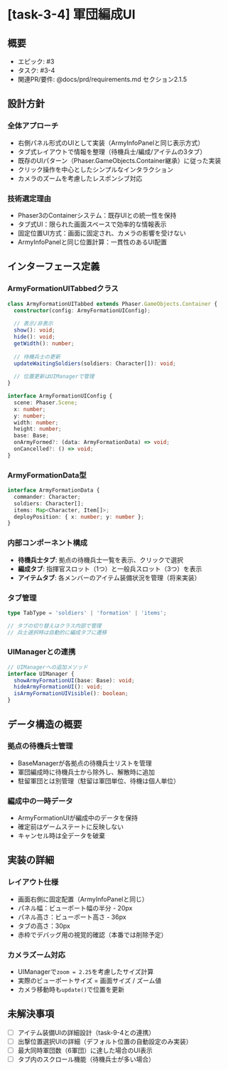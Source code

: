 # [task-3-4] 軍団編成UI

## 概要
- エピック: #3
- タスク: #3-4
- 関連PR/要件: @docs/prd/requirements.md セクション2.1.5

## 設計方針

### 全体アプローチ
- 右側パネル形式のUIとして実装（ArmyInfoPanelと同じ表示方式）
- タブ式レイアウトで情報を整理（待機兵士/編成/アイテムの3タブ）
- 既存のUIパターン（Phaser.GameObjects.Container継承）に従った実装
- クリック操作を中心としたシンプルなインタラクション
- カメラのズームを考慮したレスポンシブ対応

### 技術選定理由
- Phaser3のContainerシステム：既存UIとの統一性を保持
- タブ式UI：限られた画面スペースで効率的な情報表示
- 固定位置UI方式：画面に固定され、カメラの影響を受けない
- ArmyInfoPanelと同じ位置計算：一貫性のあるUI配置

## インターフェース定義

### ArmyFormationUITabbedクラス
```typescript
class ArmyFormationUITabbed extends Phaser.GameObjects.Container {
  constructor(config: ArmyFormationUIConfig);
  
  // 表示/非表示
  show(): void;
  hide(): void;
  getWidth(): number;
  
  // 待機兵士の更新
  updateWaitingSoldiers(soldiers: Character[]): void;
  
  // 位置更新はUIManagerで管理
}

interface ArmyFormationUIConfig {
  scene: Phaser.Scene;
  x: number;
  y: number;
  width: number;
  height: number;
  base: Base;
  onArmyFormed?: (data: ArmyFormationData) => void;
  onCancelled?: () => void;
}
```

### ArmyFormationData型
```typescript
interface ArmyFormationData {
  commander: Character;
  soldiers: Character[];
  items: Map<Character, Item[]>;
  deployPosition: { x: number; y: number };
}
```

### 内部コンポーネント構成
- **待機兵士タブ**: 拠点の待機兵士一覧を表示、クリックで選択
- **編成タブ**: 指揮官スロット（1つ）と一般兵スロット（3つ）を表示
- **アイテムタブ**: 各メンバーのアイテム装備状況を管理（将来実装）

### タブ管理
```typescript
type TabType = 'soldiers' | 'formation' | 'items';

// タブの切り替えはクラス内部で管理
// 兵士選択時は自動的に編成タブに遷移
```

### UIManagerとの連携
```typescript
// UIManagerへの追加メソッド
interface UIManager {
  showArmyFormationUI(base: Base): void;
  hideArmyFormationUI(): void;
  isArmyFormationUIVisible(): boolean;
}
```

## データ構造の概要

### 拠点の待機兵士管理
- BaseManagerが各拠点の待機兵士リストを管理
- 軍団編成時に待機兵士から除外し、解散時に追加
- 駐留軍団とは別管理（駐留は軍団単位、待機は個人単位）

### 編成中の一時データ
- ArmyFormationUIが編成中のデータを保持
- 確定前はゲームステートに反映しない
- キャンセル時は全データを破棄

## 実装の詳細

### レイアウト仕様
- 画面右側に固定配置（ArmyInfoPanelと同じ）
- パネル幅：ビューポート幅の半分 - 20px
- パネル高さ：ビューポート高さ - 36px
- タブの高さ：30px
- 赤枠でデバッグ用の視覚的確認（本番では削除予定）

### カメラズーム対応
- UIManagerで`zoom = 2.25`を考慮したサイズ計算
- 実際のビューポートサイズ = 画面サイズ / ズーム値
- カメラ移動時も`update()`で位置を更新

## 未解決事項
- [ ] アイテム装備UIの詳細設計（task-9-4との連携）
- [ ] 出撃位置選択UIの詳細（デフォルト位置の自動設定のみ実装）
- [ ] 最大同時軍団数（6軍団）に達した場合のUI表示
- [ ] タブ内のスクロール機能（待機兵士が多い場合）